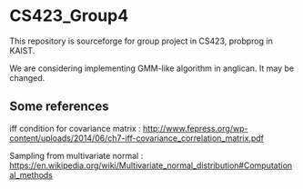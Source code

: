 # CS423_Group4
This repository is sourceforge for group project in CS423, probprog in KAIST.

We are considering implementing GMM-like algorithm in anglican. It may be changed.

## Some references
iff condition for covariance matrix : <http://www.fepress.org/wp-content/uploads/2014/06/ch7-iff-covariance_correlation_matrix.pdf>

Sampling from multivariate normal : <https://en.wikipedia.org/wiki/Multivariate_normal_distribution#Computational_methods>
